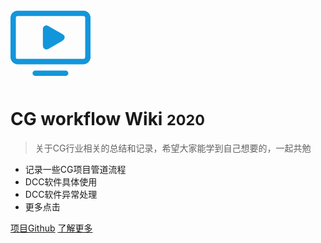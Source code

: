 <svg t="1593965021281" class="icon" viewBox="0 0 1228 1024" version="1.1" xmlns="http://www.w3.org/2000/svg" p-id="6643" width="128" height="128"><path d="M1119.06816 82.28864c15.11424 0 27.4432 12.32896 27.4432 27.4432V713.1136c0 15.07328-12.32896 27.4432-27.4432 27.4432H109.7728a27.52512 27.52512 0 0 1-27.4432-27.4432V109.73184c0-15.11424 12.32896-27.4432 27.4432-27.4432H1119.0272z m0-82.28864H109.7728A109.69088 109.69088 0 0 0 0 109.73184V713.1136a109.69088 109.69088 0 0 0 109.73184 109.69088H1119.0272A109.69088 109.69088 0 0 0 1228.8 713.15456V109.73184A109.69088 109.69088 0 0 0 1119.06816 0z m-272.91648 918.85568c22.77376 0 41.1648 18.39104 41.1648 41.1648 0 22.7328-18.39104 41.12384-41.1648 41.12384H379.904a41.08288 41.08288 0 0 1-41.1648-41.1648c0-22.7328 18.39104-41.12384 41.1648-41.12384h466.24768zM552.26368 227.77856c9.216 0 18.67776 2.33472 27.4432 7.41376l223.6416 129.18784a55.0912 55.0912 0 0 1 0 95.4368l-223.6416 129.2288a55.00928 55.00928 0 0 1-82.57536-47.75936V282.91072c0-32.07168 26.33728-55.13216 55.13216-55.13216z" fill="#1296db" p-id="6644"></path></svg>
# CG workflow Wiki <small>2020</small>
> 关于CG行业相关的总结和记录，希望大家能学到自己想要的，一起共勉
- 记录一些CG项目管道流程
- DCC软件具体使用
- DCC软件异常处理
- 更多点击

[项目Github](https://github.com/zuokangbo/cgWiki)
[了解更多](#cg-workflow-wiki)
